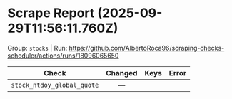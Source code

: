 # Scrape Report (2025-09-29T11:56:11.760Z)

Group: `stocks`  |  Run: https://github.com/AlbertoRoca96/scraping-checks-scheduler/actions/runs/18096065650

| Check | Changed | Keys | Error |
|---|:---:|:--|:--|
| `stock_ntdoy_global_quote` | — |  |  |
